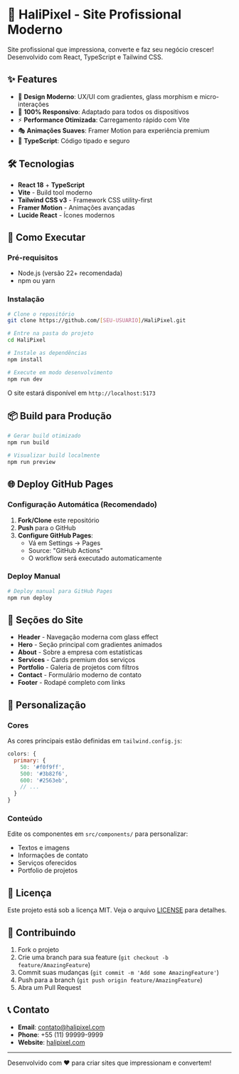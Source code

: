 # 🚀 HaliPixel - Site Profissional Moderno

Site profissional que impressiona, converte e faz seu negócio crescer! Desenvolvido com React, TypeScript e Tailwind CSS.

## ✨ Features

- 🎨 **Design Moderno**: UX/UI com gradientes, glass morphism e micro-interações
- 📱 **100% Responsivo**: Adaptado para todos os dispositivos
- ⚡ **Performance Otimizada**: Carregamento rápido com Vite
- 🎭 **Animações Suaves**: Framer Motion para experiência premium
- 🔧 **TypeScript**: Código tipado e seguro

## 🛠 Tecnologias

- **React 18** + **TypeScript**
- **Vite** - Build tool moderno
- **Tailwind CSS v3** - Framework CSS utility-first
- **Framer Motion** - Animações avançadas
- **Lucide React** - Ícones modernos

## 🚀 Como Executar

### Pré-requisitos
- Node.js (versão 22+ recomendada)
- npm ou yarn

### Instalação
```bash
# Clone o repositório
git clone https://github.com/[SEU-USUARIO]/HaliPixel.git

# Entre na pasta do projeto
cd HaliPixel

# Instale as dependências
npm install

# Execute em modo desenvolvimento
npm run dev
```

O site estará disponível em `http://localhost:5173`

## 📦 Build para Produção

```bash
# Gerar build otimizado
npm run build

# Visualizar build localmente
npm run preview
```

## 🌐 Deploy GitHub Pages

### Configuração Automática (Recomendado)

1. **Fork/Clone** este repositório
2. **Push** para o GitHub
3. **Configure GitHub Pages**:
   - Vá em Settings → Pages
   - Source: "GitHub Actions"
   - O workflow será executado automaticamente

### Deploy Manual

```bash
# Deploy manual para GitHub Pages
npm run deploy
```

## 📱 Seções do Site

- **Header** - Navegação moderna com glass effect
- **Hero** - Seção principal com gradientes animados
- **About** - Sobre a empresa com estatísticas
- **Services** - Cards premium dos serviços
- **Portfolio** - Galeria de projetos com filtros
- **Contact** - Formulário moderno de contato
- **Footer** - Rodapé completo com links

## 🎨 Personalização

### Cores
As cores principais estão definidas em `tailwind.config.js`:
```javascript
colors: {
  primary: {
    50: '#f0f9ff',
    500: '#3b82f6',
    600: '#2563eb',
    // ...
  }
}
```

### Conteúdo
Edite os componentes em `src/components/` para personalizar:
- Textos e imagens
- Informações de contato
- Serviços oferecidos
- Portfolio de projetos

## 📄 Licença

Este projeto está sob a licença MIT. Veja o arquivo [LICENSE](LICENSE) para detalhes.

## 🤝 Contribuindo

1. Fork o projeto
2. Crie uma branch para sua feature (`git checkout -b feature/AmazingFeature`)
3. Commit suas mudanças (`git commit -m 'Add some AmazingFeature'`)
4. Push para a branch (`git push origin feature/AmazingFeature`)
5. Abra um Pull Request

## 📞 Contato

- **Email**: contato@halipixel.com
- **Phone**: +55 (11) 99999-9999
- **Website**: [halipixel.com](https://halipixel.com)

---

Desenvolvido com ❤️ para criar sites que impressionam e convertem!

